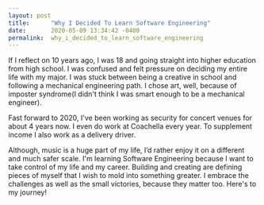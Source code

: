 ```yaml
---
layout: post
title:      "Why I Decided To Learn Software Engineering"
date:       2020-05-09 13:34:42 -0400
permalink:  why_i_decided_to_learn_software_engineering
---
```




If I reflect on 10 years ago, I was 18 and going straight into higher education from high school. I was confused and felt pressure on deciding my entire life with my major. I was stuck between being a creative in school and following a mechanical engineering path. I chose art, well, because of imposter syndrome(I didn't think I was smart enough to be a mechanical engineer). 

Fast forward to 2020, I've been working as security for concert venues for about 4 years now. I even do work at Coachella every year. To supplement income I also work as a delivery driver. 

Although, music is a huge part of my life, I’d rather enjoy it on a different and much safer scale. I'm learning Software Engineering because I want to take control of my life and my career. Building and creating are defining pieces of myself that I wish to mold into something greater. I embrace the challenges as well as the small victories, because they matter too. Here's to my journey!
